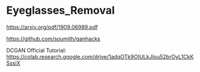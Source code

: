 # Eyeglasses_Removal  

https://arxiv.org/pdf/1909.06989.pdf

https://github.com/soumith/ganhacks  

DCGAN Official Tutorial: https://colab.research.google.com/drive/1adqOTk9OIULkJlou52brOyL1CkKSssiX
